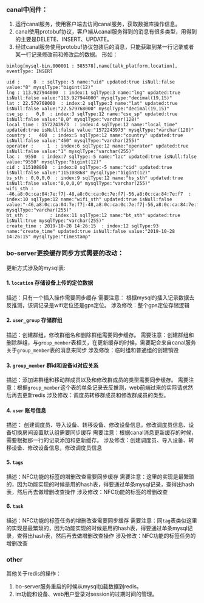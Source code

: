 ### canal中间件：

1. 运行canal服务，使用客户端去访问canal服务，获取数据库操作信息。
2. canal使用protobuf协议，客户端从canal服务得到的消息有很多类型，用得到的主要是DELETE、INSERT、UPDATE。
3. 经过canal服务使用protobuf协议包装后的消息，只能获取到某一行记录或者某一行记录修改前和修改后的数据。
形如：
```
binlog[mysql-bin.000001 : 585578],name[talk_platform,location], eventType: INSERT

uid :     8  : sqlType:-5 name:"uid" updated:true isNull:false value:"8" mysqlType:"bigint(12)"   
lng : 113.927944000  : index:1 sqlType:3 name:"lng" updated:true isNull:false value:"113.927944000" mysqlType:"decimal(19,15)"   
lat : 22.579768000  : index:2 sqlType:3 name:"lat" updated:true isNull:false value:"22.579768000" mysqlType:"decimal(19,15)" 
cse_sp :   0,0  : index:3 sqlType:12 name:"cse_sp" updated:true isNull:false value:"0,0" mysqlType:"varchar(128)" 
local_time : 1572243973  : index:4 sqlType:12 name:"local_time" updated:true isNull:false value:"1572243973" mysqlType:"varchar(128)" 
country :   460  : index:5 sqlType:12 name:"country" updated:true isNull:false value:"460" mysqlType:"varchar(255)" 
operator :     1  : index:6 sqlType:12 name:"operator" updated:true isNull:false value:"1" mysqlType:"varchar(255)"   
lac :  9550  : index:7 sqlType:-5 name:"lac" updated:true isNull:false value:"9550" mysqlType:"bigint(12)"   
cid : 115108868  : index:8 sqlType:-5 name:"cid" updated:true isNull:false value:"115108868" mysqlType:"bigint(12)" 
bs_sth : 0,0,0,0  : index:9 sqlType:12 name:"bs_sth" updated:true isNull:false value:"0,0,0,0" mysqlType:"varchar(255)" 
wifi_sth : -46,a8:0c:ca:04:7e:f7|-48,a8:0c:ca:0c:7e:f7|-56,a8:0c:ca:84:7e:f7  : index:10 sqlType:12 name:"wifi_sth" updated:true isNull:false value:"-46,a8:0c:ca:04:7e:f7|-48,a8:0c:ca:0c:7e:f7|-56,a8:0c:ca:84:7e:f7" mysqlType:"varchar(255)" 
bt_sth :        : index:11 sqlType:12 name:"bt_sth" updated:true isNull:true mysqlType:"varchar(255)" 
create_time : 2019-10-28 14:26:15  : index:12 sqlType:93 name:"create_time" updated:true isNull:false value:"2019-10-28 14:26:15" mysqlType:"timestamp" 
```

### bo-server更换缓存同步方式需要的改动：

更新方式涉及的mysql表:

#### 1. `location` 存储设备上传的定位数据

描述：只有一个插入操作需要同步缓存
需要注意： 根据mysql的插入记录数据去反推测，该调记录是wifi定位还是gps定位。
涉及修改：整个gps定位存储逻辑

#### 2. `user_group` 存储群组

描述：创建群组，修改群组名和删除群组需要同步缓存。
需要注意：创建群组和删除群组，与`group_member`表相关，在更新缓存的时候，需要配合来自canal服务关于`group_member`表的消息来同步
涉及修改：临时组和普通组的创建销毁


#### 3. `group_member` 群id和设备id对应关系

描述：添加进群组和移动群成员以及和修改群成员的类型需要同步缓存。
需要注意：根据`group_member`这个表的单条记录去反推测，web前端过来的实际请求然后再去更新redis
涉及修改：调度员转移群成员和修改群成员的类型。

#### 4. `user` 账号信息

描述： 创建调度员、导入设备、转移设备、修改设备信息，修改调度员信息、设备切换房间设置默认组需要同步缓存
需要注意：根据canal消息更新缓存的时候，需要根据那一行的记录添加和更新缓存。
涉及修改：创建调度员、导入设备、转移设备、修改设备信息，修改调度员信息

#### 5. `tags`

描述：NFC功能的标签的增删改查需要同步缓存
需要注意：这里的实现是最繁琐的，因为功能实现的时候是用的hash表，得要通过单条mysql记录，查得出hash表，然后再去做增删改查操作
涉及修改：NFC功能的标签的增删改查

#### 6. `task`

描述：NFC功能的标签任务的增删改查需要同步缓存
需要注意：同`tag`表类似这里的实现是最繁琐的，因为功能实现的时候是用的hash表，得要通过单条mysql记录，查得出hash表，然后再去做增删改查操作
涉及修改：NFC功能的标签任务的增删改查

### other

其他关于redis的操作：

1. bo-server服务重启的时候从mysql加载数据到redis。
2. im功能和设备、web用户登录对session的过期时间的管理。